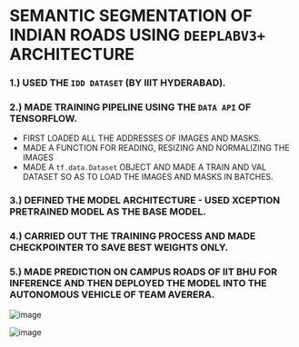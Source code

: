 # SEMANTIC SEGMENTATION OF INDIAN ROADS USING `DEEPLABV3+` ARCHITECTURE

### 1.) USED THE `IDD DATASET` (BY IIIT HYDERABAD).
### 2.) MADE TRAINING PIPELINE USING THE `DATA API` OF TENSORFLOW.
* FIRST LOADED ALL THE ADDRESSES OF IMAGES AND MASKS.
* MADE A FUNCTION FOR READING, RESIZING AND NORMALIZING THE IMAGES
* MADE A `tf.data.Dataset` OBJECT AND MADE A TRAIN AND VAL DATASET SO AS TO LOAD THE IMAGES AND MASKS IN BATCHES.

### 3.) DEFINED THE MODEL ARCHITECTURE - USED XCEPTION PRETRAINED MODEL AS THE BASE MODEL.
### 4.) CARRIED OUT THE TRAINING PROCESS AND MADE CHECKPOINTER TO SAVE BEST WEIGHTS ONLY.
### 5.) MADE PREDICTION ON CAMPUS ROADS OF IIT BHU FOR INFERENCE AND THEN DEPLOYED THE MODEL INTO THE AUTONOMOUS VEHICLE OF TEAM AVERERA.

![image](https://github.com/mitanshu17/DeepLabV3_Segmentation/assets/118126264/165c88c4-7819-42be-9606-5c12d12cc13a)

![image](https://github.com/mitanshu17/DeepLabV3_Segmentation/assets/118126264/dc2cc264-fc72-4b67-be6c-c21f5c62da41)

